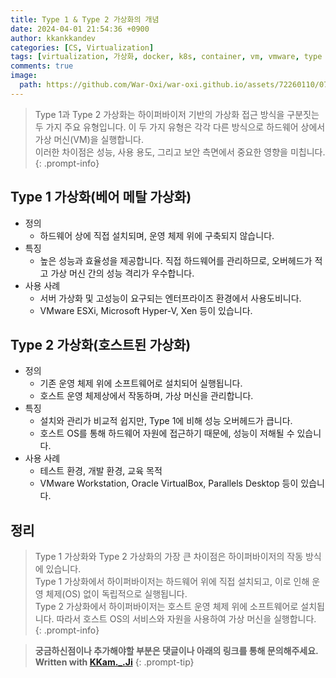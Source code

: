 ```yaml
---
title: Type 1 & Type 2 가상화의 개념
date: 2024-04-01 21:54:36 +0900
author: kkankkandev
categories: [CS, Virtualization]
tags: [virtualization, 가상화, docker, k8s, container, vm, vmware, type 1 virtualization, type 2 virtualization, hypervisor]     # TAG names should always be lowercase
comments: true
image:
  path: https://github.com/War-Oxi/war-oxi.github.io/assets/72260110/0794e0e2-b08e-4cc5-b640-c975f5a1a7b7
---
```



> Type 1과 Type 2 가상화는 하이퍼바이저 기반의 가상화 접근 방식을 구분짓는 두 가지 주요 유형입니다. 이 두 가지 유형은 각각 다른 방식으로 하드웨어 상에서 가상 머신(VM)을 실행합니다.  
> 이러한 차이점은 성능, 사용 용도, 그리고 보안 측면에서 중요한 영향을 미칩니다.
{: .prompt-info}

## Type 1 가상화(베어 메탈 가상화)

- 정의
  - 하드웨어 상에 직접 설치되며, 운영 체제 위에 구축되지 않습니다.
- 특징
  - 높은 성능과 효율성을 제공합니다. 직접 하드웨어를 관리하므로, 오버헤드가 적고 가상 머신 간의 성능 격리가 우수합니다.
- 사용 사례
  - 서버 가상화 및 고성능이 요구되는 엔터프라이즈 환경에서 사용도비니다.
  - VMware ESXi, Microsoft Hyper-V, Xen 등이 있습니다.

## Type 2 가상화(호스트된 가상화)

- 정의
  - 기존 운영 체제 위에 소프트웨어로 설치되어 실행됩니다.
  - 호스트 운영 체제상에서 작동하며, 가상 머신을 관리합니다.
- 특징
  - 설치와 관리가 비교적 쉽지만, Type 1에 비해 성능 오버헤드가 큽니다.
  - 호스트 OS를 통해 하드웨어 자원에 접근하기 때문에, 성능이 저해될 수 있습니다.
- 사용 사례
  - 테스트 환경, 개발 환경, 교육 목적
  - VMware Workstation, Oracle VirtualBox, Parallels Desktop 등이 있습니다.

## 정리

> Type 1 가상화와 Type 2 가상화의 가장 큰 차이점은 하이퍼바이저의 작동 방식에 있습니다.  
> Type 1 가상화에서 하이퍼바이저는 하드웨어 위에 직접 설치되고, 이로 인해 운영 체제(OS) 없이 독립적으로 실행됩니다.  
> Type 2 가상화에서 하이퍼바이저는 호스트 운영 체제 위에 소프트웨어로 설치됩니다. 따라서 호스트 OS의 서비스와 자원을 사용하여 가상 머신을 실행합니다.  
{: .prompt-info}


> **궁금하신점이나 추가해야할 부분은 댓글이나 아래의 링크를 통해 문의해주세요.**  
> **Written with [KKam.\_\.Ji](https://www.instagram.com/kkam._.ji/)**
{: .prompt-tip}
